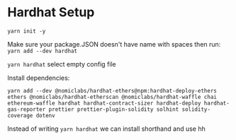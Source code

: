 # Hardhat Setup

`yarn init -y`

Make sure your package.JSON doesn't have name with spaces then run:  `yarn add --dev hardhat`

`yarn hardhat` select empty config file

Install dependencies:

`yarn add --dev @nomiclabs/hardhat-ethers@npm:hardhat-deploy-ethers ethers @nomiclabs/hardhat-etherscan @nomiclabs/hardhat-waffle chai ethereum-waffle hardhat hardhat-contract-sizer hardhat-deploy hardhat-gas-reporter prettier prettier-plugin-solidity solhint solidity-coverage dotenv`

Instead of writing `yarn hardhat` we can install shorthand and use hh 
